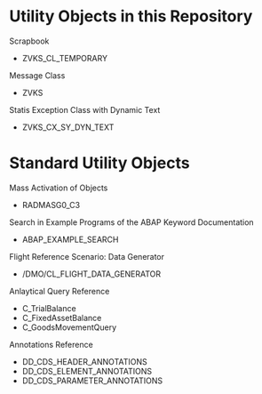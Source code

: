 # Utility Objects in this Repository
Scrapbook
- ZVKS_CL_TEMPORARY

Message Class
- ZVKS

Statis Exception Class with Dynamic Text
- ZVKS_CX_SY_DYN_TEXT

# Standard Utility Objects

Mass Activation of Objects
- RADMASG0_C3

Search in Example Programs of the ABAP Keyword Documentation
- ABAP_EXAMPLE_SEARCH

Flight Reference Scenario: Data Generator
- /DMO/CL_FLIGHT_DATA_GENERATOR

Anlaytical Query Reference
- C_TrialBalance
- C_FixedAssetBalance
- C_GoodsMovementQuery

Annotations Reference
- DD_CDS_HEADER_ANNOTATIONS
- DD_CDS_ELEMENT_ANNOTATIONS
- DD_CDS_PARAMETER_ANNOTATIONS
